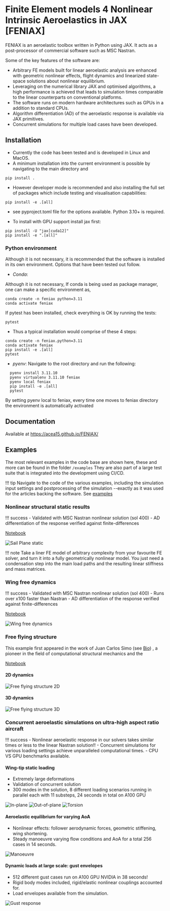 # Finite Element models 4 Nonlinear Intrinsic Aeroelastics in JAX [FENIAX]

FENIAX is an aeroelastic toolbox  written in Python using JAX. It acts as a post-processor of commercial software such as MSC Nastran. 

Some of the key features of the software are:
- Arbitrary FE models built for linear aeroelastic analysis are enhanced with geometric nonlinear effects, flight dynamics and linearized state-space solutions about nonlinear equilibrium.
- Leveraging on the numerical library JAX and optimised algorithms, a high performance is achieved that leads to simulation times comparable to the linear counterparts on conventional platforms.
- The software runs on modern hardware architectures such as GPUs in a addition to standard CPUs.
- Algorithm differentiation (AD) of the aeroelastic response is available via JAX primitives. 
- Concurrent simulations for multiple load cases have been developed.

## Installation

- Currently the code has been tested and is developed in Linux and MacOS.
- A minimum installation into the current environment is possible by navigating to the main directory and
```
pip install .
```

- However developer mode is recommended and also installing the full set of packages which include testing and visualisation capabilities:

```
pip install -e .[all]
```

- see pyproject.toml file for the options available. Python 3.10+ is required.

- To install with GPU support install jax first:
```
pip install -U "jax[cuda12]"
pip install -e ".[all]"
```


### Python environment
Although it is not necessary, it is recommended that the software is installed in its own environment. Options that have been tested out follow.

- _Conda_:

Although it is not necessary, If conda is being used as package manager, one can make a specific environment as,

```
conda create -n feniax python=3.11
conda activate feniax
```

If pytest has been installed, check everything is OK by running the tests: 

```
pytest
```

- Thus a typical installation would comprise of these 4 steps:
```
conda create -n feniax.python=3.11
conda activate feniax
pip install -e .[all]
pytest
```

- _pyenv_: Navigate to the root directory and run the following: 

```
  pyenv install 3.11.10
  pyenv virtualenv 3.11.10 feniax
  pyenv local feniax
  pip install -e .[all]
  pytest
```
By setting pyenv local to feniax, every time one moves to feniax directory the environment is automatically activated


## Documentation
Available at https://acea15.github.io/FENIAX/

## Examples
The most relevant examples in the code base are shown here, these and more can be found in the folder `/examples`
They are also part of a large test suite that is integrated into the development using CI/CD.

!!! tip
    Navigate to the code of the various examples, including the simulation input settings and postprocessing of the simulation --exactly as it was used for the articles backing the software. See [examples](./docs/examples.md)


### Nonlinear structural static results
!!! success
    - Validated with MSC Nastran nonlinear solution (sol 400)
	- AD differentiation of the response verified against finite-differences
	

[Notebook](./docs/examples/SailPlane/sailplane_nb.md)

![Sail Plane static](./docs/images/SailPlane3D_front.png)

!!! note
    Take a liner FE model of arbitrary complexity from your favourite FE solver, and turn it into a fully geometrically nonlinear model. You just need a condensation step into the main load paths and the resulting linear stiffness and mass matrices.  
### Wing free dynamics
!!! success
    - Validated with MSC Nastran nonlinear solution (sol 400)
    - Runs over x100 faster than Nastran 
    - AD differentiation of the response verified against finite-differences

[Notebook](./docs/examples/wingSP/wingSP_nb.md)


![Wing free dynamics](./docs/media/wingSP_optimized.gif)

	
### Free flying structure
This example first appeared in the work of Juan Carlos Simo (see [Bio](https://mechanics.stanford.edu/simo))
, a pioneer in the field of computational structural mechanics and the 

[Notebook](./docs/examples/wingSP/wingSP_nb.md)

#### 2D dynamics
![Free flying structure 2D](./docs/media/SimoFFB2D_optimized.gif)
#### 3D dynamics
![Free flying structure 3D](./docs/media/SimoFFB3D_optimized.gif)

### Concurrent aeroelastic simulations on ultra-high aspect ratio aircraft
!!! success
	- Nonlinear aeroelastic response in our solvers takes similar times or less to the linear Nastran solution!! 
	- Concurrent simulations for various loading settings achieve unparalleled computational times.
	- CPU VS GPU benchmarks available.

#### Wing-tip static loading

- Extremely large deformations
- Validation of concurrent solution
- 300 modes in the solution, 8 different loading scenarios running in parallel each with 11 substeps, 24 seconds in total on A100 GPU

![In-plane](./docs/media/BugDiscrete3_L0.gif)
![Out-of-plane](./docs/media/BugDiscrete3_L2.gif)
![Torsion](./docs/media/BugDiscrete3_L4.gif)

#### Aeroelastic equilibrium for varying AoA

- Nonlinear effects: follower aerodynamic forces, geometric stiffening, wing shortening.
- Steady manoeuvre varying flow conditions and AoA for a total 256 cases in 14 seconds.

![Manoeuvre](./docs/images/BUGmonoeuvre3D.jpg)


#### Dynamic loads at large scale: gust envelopes

- 512 different gust cases run on A100 GPU NVIDIA in 38 seconds!
- Rigid body modes included, rigid/elastic nonlinear couplings accounted for.
- Load envelopes available from the simulation.

![Gust response](./docs/media/BugGust1.gif)
